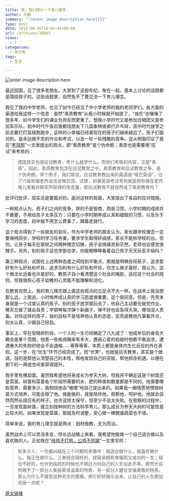 ```yaml
---
title: 来，我们探讨一下育儿理念
author: 大鹏
summary: "![enter image description here][1]"
type: post
date: 2015-08-16T19:04:44+00:00
url: /archives/18063
views:
  - 7
categories:
  - 未分类
tags:
  - 生活

---
```

![enter image description here][1]

最近回国，见了很多老朋友。大家到了这般年纪，聚在一起，基本上讨论的话题都是围绕孩子的。这些话题里，自然免不了要交流一下育儿理念。

我见了我的中学老师，也见了如今已经当了中小学老师的我的老同学们。各方面的渠道给我这样一个信息：虽然“素质教育”从我小时候就开始提了，“减负”也嚷嚷了很多年，如今学生们的课业负担反而更重了。想我小学时代又是参加合唱团又是参加军乐队，初中时代午饭后我都找朋友下几盘象棋或者打乒乓球，高中时代放学之前总要打打篮球跑跑步，这样的小幸福已经离现在的孩子们越来越远了。孩子们面对的，是永远做不完的作业和考试，以及一轮一轮残酷的竞争。这从侧面印证了我在“[考驾照][2]”一文里提出的观点，即“素质教育”是个伪命题；素质也是需要用“应试”来考核的：

> 德国其实也是应试教育，考什么就学什么。而他们考核的内容，正是“素质”。因此，素质教育包含在应试教育之中。素质教育和应试教育之争，是个伪命题。举个例子，我们常说，应试教育教出来的英语是“哑巴英语”，过了六级却跟老外没法张嘴交流。试想，如果英语考试考的就是把你放在老外堆儿里看你聊天所获得的信息量，那应试教育不就自然成了素质教育吗？

批评归批评，现实总是要面对的。面对这样的局面，大家提出了各自的应对措施。

一种观点认为，孩子们之间的竞争，拼的不是智商，而是习惯。小学时期的成绩并不重要，不用给孩子太多压力；只要在小学时期养成认真和细致的习惯，以及乐于学习的态度，初中就不用怎么费事了，跟着走就行。

这个观点得到了一些朋友的驳斥。作为中学老师的朋友认为，家长跟学校理念一定要保持同步。学校的学习任务重，要求学生取得好成绩，家长不能拆学校的台。否则，让孩子每天在家校之间两种理念切换，孩子会很痛苦和茫然，老师也会感觉很棘手。另外，别的孩子这也学那也学，你能眼睁睁看着自己孩子天天玩丢手绢吗？

第三种观点，试图在上述两种态度之间找到平衡点，那就是明确告知孩子，追求爱好有什么好处和坏处，追求功利有什么好处和坏处，你怎么做才最好。我认为，这个做法长远看也许是好的，教孩子自小看清楚这个社会的嘴脸，适应这个社会的规则，但我很担心孩子幼稚的心灵能不能理解和消化。

在教育兜兜上，我的育儿理念跟上面这些观点的立足点不大一样。在战术上我没想那么远。上面说，小时候养成认真的学习态度很重要。这个我同意。但是，兜兜本身就是一个过度认真的孩子。别的孩子放学就玩去了，他自己主动要先做完作业，哪天忘做了就会自责；学钢琴每次弹个新曲子，弹不好也会急得大哭，哪怕没人责备。对待这样的孩子，我的目标不是培养他认真的态度，反而是教他凡事看开点，别太认真，少跟自己较劲。

事实上，早在受精卵阶段，一个人的一生已经确定了八九成了：他成年后的身高大概会是某个范围，他患一些疾病概率有多大，邂逅心爱的姑娘时他敢不敢追求，遭遇重大的失败时他会不会退缩……等等等等，本质上都是身体内生化反应的外在表现。这一步，在“优生”环节已经完成了。而“优育”，也就是后天教育，其实是个微调，目的是帮他认清楚自己的本性，帮他发现自己的天赋，帮他抓住机遇，以便在剩下的一两成空间里获得提升。

我手里有棵幼苗。虽然我希望他将来成长为参天大树，但我并不确定这是个树苗还是菜苗。树苗和菜苗各个阶段所需要的水、肥的种类和数量都是不同的。他需要哪些营养，需要多少，我相信他会“嗷嗷”地自己提出来的。如果我一厢情愿地愣按树苗方式培养，可能会毁了他。我能做的，就是陪伴他，观察他，呵护他，他就会自然而然长成应有的样子。也许这样太保守，但至少不会太失败。在观察的过程中，一旦发现是树苗，就立刻按种树的方法科学育儿，那么成长为参天大树的可能性是比较大的。如果发现是菜苗，那就及时调整，安心做一棵健康蔬菜也不错。

简单来说，我的育儿理念就是两点：因材施教，无为而治。

虽然战术上可以灵活多变，但长远战略上来看，我希望他能做一个自己适合做以及喜欢做的人。正如我在“[母鸡不打鸣，公鸡不抱窝][3]”一文里写的：

> 有多少人，一生都纠结在三个问题的矛盾中：我适合做什么，我喜欢做什么，我正在做什么。三者结合得好的，就容易拥有幸福而又成功的一生；结合不好的，也许到临死的时候也不明白为何自己的人生如此不幸。既然大自然赐予了一部分人美丽善良温柔的特质，另一部分人健壮坚强勇敢的特质，那么为什么不接受这种天生的恩赐，把它好好展示出来，让自己的人生更加亮丽一点呢？

 [1]: https://alaianlife.files.wordpress.com/2015/02/human-life-wallpaper.jpg?w=1200
 [2]: http://pzhao.org/archives/15557
 [3]: http://pzhao.org/archives/13233

[原文链接](http://dapengde.com/archives/18063)

